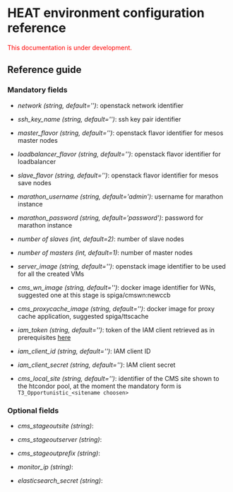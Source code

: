 # HEAT environment configuration reference

<span style="color:red"> This documentation is under development. </span>
## Reference guide

### Mandatory fields

* *network (string, default='')*: openstack network identifier

* *ssh_key_name (string, default='')*: ssh key pair identifier

* *master_flavor (string, default='')*: openstack flavor identifier for mesos master nodes

* *loadbalancer_flavor (string, default='')*: openstack flavor identifier for loadbalancer

* *slave_flavor (string, default='')*: openstack flavor identifier for mesos save nodes

* *marathon_username (string, default='admin')*: username for marathon instance

* *marathon_password (string, default='password')*: password for marathon instance

* *number of slaves (int, default=2)*: number of slave nodes

* *number of masters (int, default=1)*: number of master nodes

* *server_image (string, default='')*: openstack image identifier to be used for all the created VMs

* *cms_wn_image (string, default='')*: docker image identifier for WNs, suggested one at this stage is spiga/cmswn:newccb

* *cms_proxycache_image (string, default='')*: docker image for proxy cache application, suggested spiga/ttscache

* *iam_token (string, default='')*: token of the IAM client retrieved as in prerequisites [here](Getting-started.md)

* *iam_client_id (string, default='')*: IAM client ID

* *iam_client_secret (string, default='')*: IAM client secret

* *cms_local_site (string, default='')*: identifier of the CMS site shown to the htcondor pool, at the moment the mandatory form is `T3_Opportunistic_<sitename choosen>`

### Optional fields

* *cms_stageoutsite (string)*:

* *cms_stageoutserver (string)*:

* *cms_stageoutprefix (string)*:

* *monitor_ip (string)*:

* *elasticsearch_secret (string)*:

